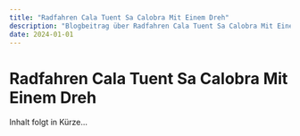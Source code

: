 ```yaml
---
title: "Radfahren Cala Tuent Sa Calobra Mit Einem Dreh"
description: "Blogbeitrag über Radfahren Cala Tuent Sa Calobra Mit Einem Dreh"
date: 2024-01-01
---
```


# Radfahren Cala Tuent Sa Calobra Mit Einem Dreh

Inhalt folgt in Kürze...
